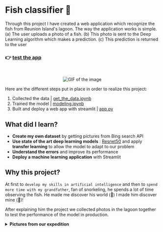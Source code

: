 # Fish classifier 🐠

Through this project I have created a web application which recognize the fish from Reunion Island's lagoon. The way the application works is simple. (a) The user uploads a photo of a fish. (b) This photo is sent to the Deep Learning algorithm which makes a prediction. (c) This prediction is returned to the user

<h3 align="left">
  <span>👉 </span>
  <a href="https://share.streamlit.io/axelearning/fish_and_chips/app.py">test the app</a>
</h3>
<br>

<p align="center">
  <img src='img/app.gif' alt="GIF of the image" width=750>
</p>

Here are the different steps put in place in order to realize this project:

1. Collected the data | [get_the_data.ipynb](https://colab.research.google.com/drive/1ybB06Y8hXg-3iuXqVMnTCBRF4LGhDJCQ?usp=sharing)
2. Trained the model | [modeling.ipynb](https://colab.research.google.com/drive/1UptvOjCSB7BK8Af8NTRGJJm8UPMfy51U?usp=sharing)
3. Built and deploy a web app with streamlit | [app.py](https://github.com/axelearning/fish_and_chips/blob/master/app.py)

## What did I learn?

- **Create my own dataset** by getting pictures from Bing search API
- **Use state of the art deep learning models** : [Resnet50](https://en.wikipedia.org/wiki/Residual_neural_network) and apply **transfer learning** to allow the model to adapt to our problem
- **Understand the errors** and improve its performance
- **Deploy a machine learning application** with Streamlit

## Why this project?

At first to `develop my skills in artificial intelligence` and then to `spend more time with my grandfather`, fan of snorkeling, he spends a lot of time observing the fish. He made me discover his world (🐠) I made him discover mine (🤖)!

After explaining him the project we collected photos in the lagoon together to test the performance of the model in production.

<details><summary><b>Pictures from our expedition</b></summary>
  
  <p align="center">
    <img src='img/pic2.JPG' alt="GIF of the image" width=750>
    <img src='img/pic3.JPG' alt="GIF of the image" width=750>
    <img src='img/pic1.JPG' alt="GIF of the image" width=750>
    <img src='img/pic4.JPG' alt="GIF of the image" width=750>
    <img src='img/pic5.JPG' alt="GIF of the image" width=750>
    <img src='img/pic6.JPG' alt="GIF of the image" width=750>
  </p>

 </details>
